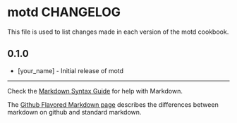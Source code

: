 motd CHANGELOG
==============

This file is used to list changes made in each version of the motd cookbook.

0.1.0
-----
- [your_name] - Initial release of motd

- - -
Check the [Markdown Syntax Guide](http://daringfireball.net/projects/markdown/syntax) for help with Markdown.

The [Github Flavored Markdown page](http://github.github.com/github-flavored-markdown/) describes the differences between markdown on github and standard markdown.
